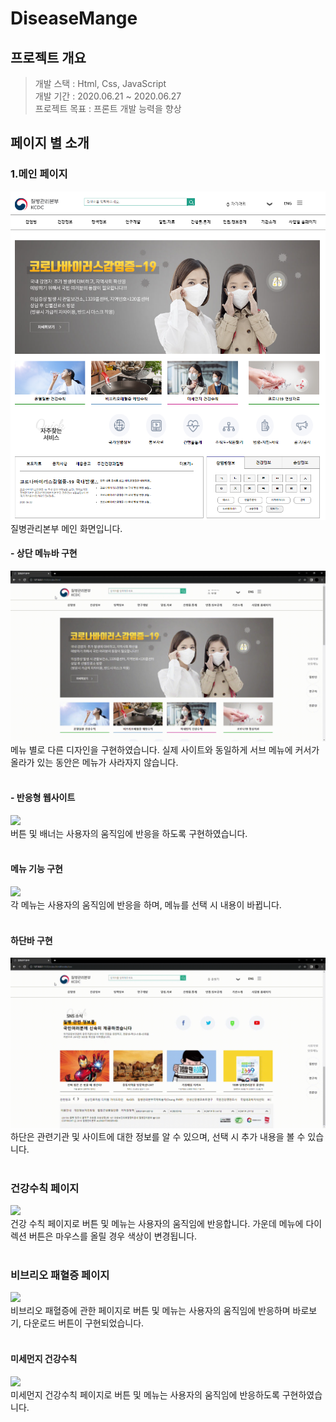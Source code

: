 # DiseaseMange

## 프로젝트 개요
> 개발 스택 : Html, Css, JavaScript <br/>
> 개발 기간 : 2020.06.21 ~ 2020.06.27 <br/>
> 프로젝트 목표 :  프론트 개발 능력을 향상 <br/>

## 페이지 별 소개
### 1.메인 페이지
![](img/introduce/home.PNG) <br/>
질병관리본부 메인 화면입니다. <br/>

#### - 상단 메뉴바 구현
![](img/introduce/home-header.gif) <br/>
메뉴 별로 다른 디자인을 구현하였습니다. 실제 사이트와 동일하게 서브 메뉴에 커서가 올라가 있는 동안은 메뉴가 사라자지 않습니다. <br/><br/>


#### - 반응형 웹사이트
![](img/introduce/home-responsive.gif) <br/>
버튼 및 배너는 사용자의 움직임에 반응을 하도록 구현하였습니다. <br/><br/>


#### 메뉴 기능 구현
![](img/introduce/home-menu.gif) <br/>
각 메뉴는 사용자의 움직임에 반응을 하며, 메뉴를 선택 시 내용이 바뀝니다. <br/><br/>


#### 하단바 구현
![](img/introduce/home-footer.gif) <br/>
하단은 관련기관 및 사이트에 대한 정보를 알 수 있으며, 선택 시 추가 내용을 볼 수 있습니다. <br/><br/>


### 건강수칙 페이지
![](img/introduce/ondo.gif) <br/>
건강 수칙 페이지로 버튼 및 메뉴는 사용자의 움직임에 반응합니다. 가운데 메뉴에 다이렉션 버튼은 마우스를 올릴 경우 색상이 변경됩니다.<br/><br/>


### 비브리오 패혈증 페이지
![](img/introduce/bibrio.gif) <br/>
비브리오 패혈증에 관한 페이지로 버튼 및 메뉴는 사용자의 움직임에 반응하며 바로보기, 다운로드 버튼이 구현되었습니다.<br/><br/>


#### 미세먼지 건강수칙
![](img/introduce/mise.gif) <br/>
미세먼지 건강수칙 페이지로 버튼 및 메뉴는 사용자의 움직임에 반응하도록 구현하였습니다.<br/><br/>
